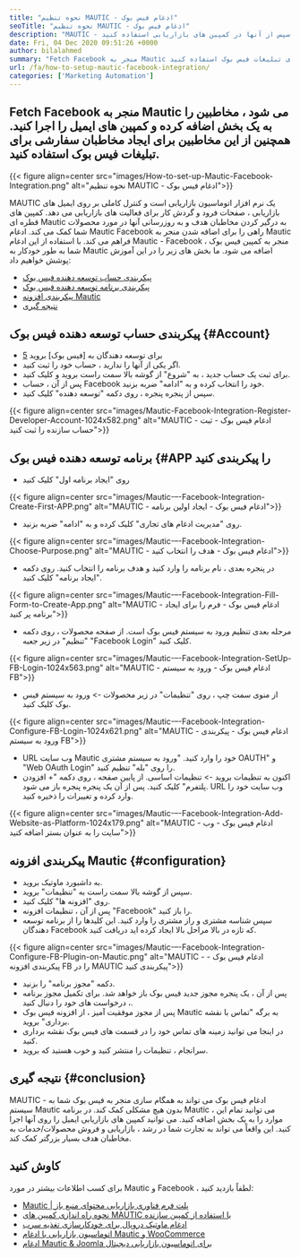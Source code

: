 ```yaml
---
title: "نحوه تنظیم MAUTIC - ادغام فیس بوک" 
seoTitle: "نحوه تنظیم MAUTIC - ادغام فیس بوک" 
description: "MAUTIC - ادغام فیس بوک می تواند به همگام سازی منجر به فیس بوک شما به سیستم مائوتیک بدون هیچ مشکلی کمک کند و سپس از آنها در کمپین های بازاریابی استفاده کنید." 
date: Fri, 04 Dec 2020 09:51:26 +0000
author: bilalahmed
summary: "Fetch Facebook منجر به Mautic می شود ، مخاطبین را به یک بخش اضافه کرده و کمپین های ایمیل را اجرا می کنید. همچنین از این مخاطبین برای ایجاد مخاطبان سفارشی برای تبلیغات فیس بوک استفاده کنید." 
url: /fa/how-to-setup-mautic-facebook-integration/
categories: ['Marketing Automation']
---
```


## Fetch Facebook منجر به Mautic می شود ، مخاطبین را به یک بخش اضافه کرده و کمپین های ایمیل را اجرا کنید. همچنین از این مخاطبین برای ایجاد مخاطبان سفارشی برای تبلیغات فیس بوک استفاده کنید.

{{< figure align=center src="images/How-to-set-up-Mautic-Facebook-Integration.png" alt="نحوه تنظیم MAUTIC - ادغام فیس بوک">}}

MAUTIC یک نرم افزار اتوماسیون بازاریابی است و کنترل کاملی بر روی ایمیل های بازاریابی ، صفحات فرود و گردش کار برای فعالیت های بازاریابی می دهد. کمپین های قطره ای Mautic به درگیر کردن مخاطبان هدف و به روزرسانی آنها در مورد محصولات شما کمک می کند. ادغام Mautic Facebook راهی را برای اضافه شدن منجر به Mautic فراهم می کند. با استفاده از این ادغام Mautic - Facebook ، منجر به کمپین فیس بوک شما به طور خودکار به Mautic اضافه می شود.
ما بخش های زیر را در این آموزش پوشش خواهیم داد:
  * [پیکربندی حساب توسعه دهنده فیس بوک][1]
  * [پیکربندی برنامه توسعه دهنده فیس بوک][2]
  * [پیکربندی افزونه Mautic][3]
  * [نتیجه گیری][4]

## پیکربندی حساب توسعه دهنده فیس بوک   {#Account}
  * برای توسعه دهندگان به [فیس بوک] بروید [5]
  * اگر یکی از آنها را ندارید ، حساب خود را ثبت کنید.
  * برای ثبت یک حساب جدید ، به "شروع" از گوشه بالا سمت راست بروید و کلیک کنید.
  * پس از آن ، حساب Facebook خود را انتخاب کرده و به "ادامه" ضربه بزنید.
  * سپس از پنجره پنجره ، روی دکمه "توسعه دهنده" کلیک کنید.

{{< figure align=center src="images/Mautic-Facebook-Integration-Register-Developer-Account-1024x582.png" alt="MAUTIC - ادغام فیس بوک - ثبت حساب سازنده را ثبت کنید">}}


## برنامه توسعه دهنده فیس بوک   {#APP را پیکربندی کنید
  * روی "ایجاد برنامه اول" کلیک کنید

{{< figure align=center src="images/Mautic-–-Facebook-Integration-Create-First-APP.png" alt="MAUTIC - ادغام فیس بوک - ایجاد اولین برنامه">}}

  * روی "مدیریت ادغام های تجاری" کلیک کرده و به "ادامه" ضربه بزنید.

{{< figure align=center src="images/Mautic-–-Facebook-Integration-Choose-Purpose.png" alt="MAUTIC - ادغام فیس بوک - هدف را انتخاب کنید">}}

  * در پنجره بعدی ، نام برنامه را وارد کنید و هدف برنامه را انتخاب کنید. روی دکمه "ایجاد برنامه" کلیک کنید.

{{< figure align=center src="images/Mautic-–-Facebook-Integration-Fill-Form-to-Create-App.png" alt="MAUTIC - ادغام فیس بوک - فرم را برای ایجاد برنامه پر کنید">}}

  * مرحله بعدی تنظیم ورود به سیستم فیس بوک است. از صفحه محصولات ، روی دکمه "تنظیم" در زیر جعبه "Facebook Login" کلیک کنید.

{{< figure align=center src="images/Mautic-–-Facebook-Integration-SetUp-FB-Login-1024x563.png" alt="MAUTIC - ادغام فیس بوک - ورود به سیستم FB">}}

  * از منوی سمت چپ ، روی "تنظیمات" در زیر محصولات -> ورود به سیستم فیس بوک کلیک کنید.

{{< figure align=center src="images/Mautic-–-Facebook-Integration-Configure-FB-Login-1024x621.png" alt="MAUTIC - ادغام فیس بوک - پیکربندی ورود به سیستم FB">}}

  * URL وب سایت Mautic خود را وارد کنید. "ورود به سیستم مشتری OAUTH" و "Web OAuth Login" را روی "بله" تنظیم کنید.
  * اکنون به تنظیمات بروید -> تنظیمات اساسی. از پایین صفحه ، روی دکمه "+ افزودن پلتفرم" کلیک کنید. پس از آن یک پنجره پنجره باز می شود. URL وب سایت خود را وارد کرده و تغییرات را ذخیره کنید.

{{< figure align=center src="images/Mautic-–-Facebook-Integration-Add-Website-as-Platform-1024x179.png" alt="MAUTIC - ادغام فیس بوک - وب سایت را به عنوان بستر اضافه کنید">}}


## پیکربندی افزونه Mautic   {#configuration}
  * به داشبورد ماوتیک بروید.
  * سپس از گوشه بالا سمت راست به "تنظیمات" بروید.
  * روی "افزونه ها" کلیک کنید.
  * پس از آن ، تنظیمات افزونه "Facebook" را باز کنید.
  * سپس شناسه مشتری و راز مشتری را وارد کنید. این کلیدها را از برنامه توسعه دهندگان Facebook که تازه در بالا مراحل بالا ایجاد کرده اید دریافت کنید.

{{< figure align=center src="images/Mautic-–-Facebook-Integration-Configure-FB-Plugin-on-Mautic.png" alt="MAUTIC - ادغام فیس بوک - پیکربندی افزونه FB را در MAUTIC پیکربندی کنید">}}

  * دکمه "مجوز برنامه" را بزنید.
  * پس از آن ، یک پنجره مجوز جدید فیس بوک باز خواهد شد. برای تکمیل مجوز برنامه ، درخواست های خود را دنبال کنید.
  * پس از مجوز موفقیت آمیز ، از افزونه فیس بوک Mautic به برگه "تماس با نقشه برداری" بروید.
  * در اینجا می توانید زمینه های تماس خود را در قسمت های فیس بوک نقشه برداری کنید.
  * سرانجام ، تنظیمات را منتشر کنید و خوب هستید که بروید.

## نتیجه گیری   {#conclusion}
MAUTIC - ادغام فیس بوک می تواند به همگام سازی منجر به فیس بوک شما به سیستم Mautic بدون هیچ مشکلی کمک کند. در برنامه Mautic ، می توانید تمام این موارد را به یک بخش اضافه کنید. می توانید کمپین های بازاریابی ایمیل را روی آنها اجرا کنید. این واقعاً می تواند به تجارت شما در رشد ، بازاریابی و فروش محصولات/خدمات به مخاطبان هدف بسیار بزرگتر کمک کند.

## کاوش کنید
برای کسب اطلاعات بیشتر در مورد Mautic و Facebook ، لطفاً بازدید کنید:
  * [Mautic | پلت فرم فناوری بازاریابی محتوای منبع باز][6]
  * [نحوه راه اندازی کمپین های MAUTIC با استفاده از کمپین سازنده][7]
  * [ادغام ماوتیک دروپال برای خودکارسازی تغذیه سرب][8]
  * [اتوماسیون بازاریابی با ادغام Mautic و WooCommerce][9]
  * [ادغام Mautic & Joomla برای اتوماسیون بازاریابی دیجیتال][10]

  
[1]: #account
[2]: #app
[3]: #configuration
[4]: #conclusion
[5]: https://developers.facebook.com/docs/apps#register
[6]: https://products.containerize.com/marketing-automation/mautic
[7]: https://blog.containerize.com/marketing-automation/how-to-setup-marketing-campaigns-using-mautic-campaign-builder/
[8]: https://blog.containerize.com/content-management/drupal-tutorial-automate-lead-growth-with-drupal-mautic/
[9]: https://blog.containerize.com/blogging/marketing-automation-using-mautic-and-wordpress-woocommerce/
[10]: https://blog.containerize.com/content-management/integrate-mautic-with-joomla-for-marketing-automation/
